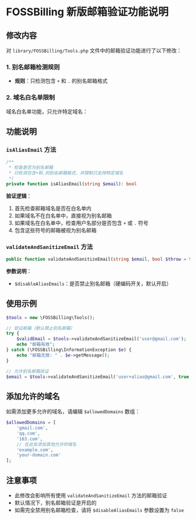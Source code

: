 # FOSSBilling 新版邮箱验证功能说明

## 修改内容

对 `library/FOSSBilling/Tools.php` 文件中的邮箱验证功能进行了以下修改：

### 1. 别名邮箱检测规则

- **规则**：只检测包含 `+` 和 `.` 的别名邮箱格式

### 2. 域名白名单限制

域名白名单功能，只允许特定域名：

## 功能说明

### `isAliasEmail` 方法

```php
/**
 * 检查是否为别名邮箱
 * 只检测包含+和.的别名邮箱格式，并限制只支持特定域名
 */
private function isAliasEmail(string $email): bool
```

**验证逻辑**：
1. 首先检查邮箱域名是否在白名单内
2. 如果域名不在白名单中，直接视为别名邮箱
3. 如果域名在白名单中，检查用户名部分是否包含 `+` 或 `.` 符号
4. 包含这些符号的邮箱被视为别名邮箱

### `validateAndSanitizeEmail` 方法

```php
public function validateAndSanitizeEmail(string $email, bool $throw = true, bool $checkDNS = true, bool $disableAliasEmails = true)
```

**参数说明**：
- `$disableAliasEmails`：是否禁止别名邮箱（硬编码开关，默认开启）

## 使用示例

```php
$tools = new \FOSSBilling\Tools();

// 验证邮箱（默认禁止别名邮箱）
try {
    $validEmail = $tools->validateAndSanitizeEmail('user@gmail.com');
    echo "邮箱有效";
} catch (\FOSSBilling\InformationException $e) {
    echo "邮箱无效: " . $e->getMessage();
}

// 允许别名邮箱验证
$email = $tools->validateAndSanitizeEmail('user+alias@gmail.com', true, true, false);
```

## 添加允许的域名

如需添加更多允许的域名，请编辑 `$allowedDomains` 数组：

```php
$allowedDomains = [
    'gmail.com',
    'qq.com', 
    '163.com',
    // 在此处添加其他允许的域名
    'example.com',
    'your-domain.com'
];
```

## 注意事项

- 此修改会影响所有使用 `validateAndSanitizeEmail` 方法的邮箱验证
- 默认情况下，别名邮箱验证是开启的
- 如需完全禁用别名邮箱检查，请将 `$disableAliasEmails` 参数设置为 `false`
